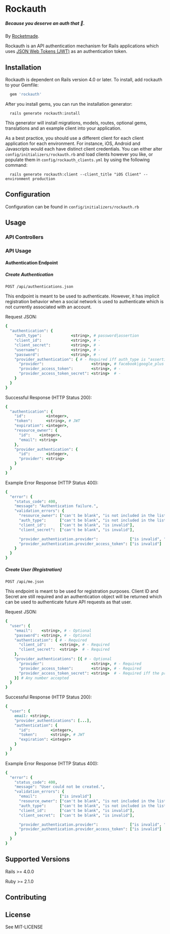 # Rockauth
##### Because you deserve an auth that :rocket:.

By [Rocketmade](http://rocketmade.com).

Rockauth is an API authentication mechanism for Rails applications which uses [JSON Web Tokens (JWT)](https://en.wikipedia.org/wiki/JSON_Web_Token) as an authentication token.

## Installation

Rockauth is dependent on Rails version 4.0 or later. To install, add rockauth to your Gemfile:

```ruby
  gem 'rockauth'
```

After you install gems, you can run the installation generator:

```console
  rails generate rockauth:install
```

This generator will install migrations, models, routes, optional gems, translations and an example client into your application.

As a best practice, you should use a different client for each client application for each environment. For instance, iOS, Android and Javascripts would each have distinct client credentials.
You can either alter `config/initializers/rockauth.rb` and load clients however you like, or populate them in `config/rockauth_clients.yml` by using the following command:

```console
  rails generate rockauth:client --client_title "iOS Client" --environment production
```

## Configuration

Configuration can be found in `config/initializers/rockauth.rb`

## Usage

### API Controllers

### API Usage

#### Authentication Endpoint

##### Create Authentication

```
POST /api/authentications.json
```

This endpoint is meant to be used to authenticate. However, it has implicit registration behavior when a social network is used to authenticate which is not currently associated with an account.

Request JSON:

```ruby
{
  "authentication": {
    "auth_type":             <string>, # password|assertion                        - Required
    "client_id":             <string>, # -                                         - Required
    "client_secret":         <string>, # -                                         - Required
    "username":              <string>, # -                                         - Required iff auth_type is "password"
    "password":              <string>, # -                                         - Required iff auth_type is "password"
    "provider_authentication": { # - Required iff auth_type is "assertion"
      "provider":                     <string>, # facebook|google_plus|twitter|instagram - Required iff auth_type is "assertion"
      "provider_access_token":        <string>, # -                                      - Required iff auth_type is "assertion"
      "provider_access_token_secret": <string>  # -                                      - Required iff auth_type is "assertion" and the provider (such as twitter) requires it.
    }
  }
}
```

Successful Response (HTTP Status 200):

```ruby
{
  "authentication": {
    "id":         <integer>,
    "token":      <string>, # JWT
    "expiration": <integer>,
    "resource_owner": {
      "id":    <integer>,
      "email": <string>
    },
    "provider_authentication": {
      "id":       <integer>,
      "provider": <string>
    }
  }
}
```

Example Error Response (HTTP Status 400):

```ruby
{
  "error": {
    "status_code": 400,
    "message": "Authentication failure.",
    "validation_errors": {
      "resource_owner": ["can't be blank", "is not included in the list"],
      "auth_type":      ["can't be blank", "is not included in the list"],
      "client_id":      ["can't be blank", "is invalid"],
      "client_secret":  ["can't be blank", "is invalid"],

      "provider_authentication.provider":              ["is invalid", "is not included in the list"],
      "provider_authentication.provider_access_token": ["is invalid"]
    }
  }
}
```

##### Create User (Registration)

```
POST /api/me.json
```

This endpoint is meant to be used for registration purposes. Client ID and Secret are still required and an authentication object will be returned which can be used to authenticate future API requests as that user.

Request JSON:

```ruby
{
  "user": {
    "email":    <string>, # - Optional
    "password": <string>, # - Optional
    "authentication": { # - Required
      "client_id":      <string>, # - Required
      "client_secret":  <string>  # - Required
    },
    "provider_authentications": [{ # - Optional
      "provider":                     <string>, # - Required
      "provider_access_token":        <string>, # - Required
      "provider_access_token_secret": <string>  # - Required iff the provider (such as twitter) requires it.
    }] # Any number accepted
  }
}
```

Successful Response (HTTP Status 200):

```ruby
{
  "user": {
    email: <string>,
    "provider_authentications": [...],
    "authentication": {
      "id":         <integer>,
      "token":      <string>, # JWT
      "expiration": <integer>
    }
  }
}
```

Example Error Response (HTTP Status 400):

```ruby
{
  "error": {
    "status_code": 400,
    "message": "User could not be created.",
    "validation_errors": {
      "email":          ["is invalid"]
      "resource_owner": ["can't be blank", "is not included in the list"],
      "auth_type":      ["can't be blank", "is not included in the list"],
      "client_id":      ["can't be blank", "is invalid"],
      "client_secret":  ["can't be blank", "is invalid"],

      "provider_authentication.provider":              ["is invalid", "is not included in the list"],
      "provider_authentication.provider_access_token": ["is invalid"]
    }
  }
}
```

## Supported Versions

Rails >= 4.0.0

Ruby >= 2.1.0

## Contributing

## License

See MIT-LICENSE
